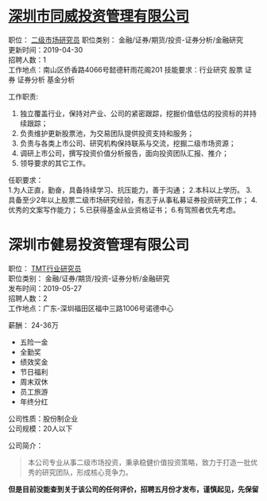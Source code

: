 # [深圳市同威投资管理有限公司](http://www.chinacopower.com/)

职位： [二级市场研究员](https://jobs.zhaopin.com/CC273749818J00253779903.htm)
职位类别： 金融/证券/期货/投资-证券分析/金融研究  
更新时间：2019-04-30  
招聘人数：1  
工作地点：南山区侨香路4066号懿德轩雨花阁201
技能要求：行业研究  股票  证券 证券分析 基金分析  

工作职责:

1. 独立覆盖行业，保持对产业、公司的紧密跟踪，挖掘价值低估的投资标的并持续跟踪；
2. 负责维护更新股票池，为交易团队提供投资支持和服务；
3. 负责与各类上市公司、研究机构保持联系与交流，挖掘二级市场资源；
4. 调研上市公司，撰写投资价值分析报告，面向投资团队汇报、推介；
5. 领导要求的其它工作。

 

任职要求：  
1.为人正直，勤奋，具备持续学习、抗压能力，善于沟通；
2.本科以上学历。
3.具备至少2年以上股票二级市场研究经验，有志于从事私募证券投资研究工作；
4.优秀的文案写作能力；
5.已获得基金从业资格证书；
6.有驾照者优先考虑。



# 深圳市健易投资管理有限公司

职位： [TMT行业研究员](https://www.highpin.cn/job/b747867.html?keyWord=%E4%BA%8C%E7%BA%A7%E5%B8%82%E5%9C%BA)  
职位类别： 金融/证券/期货/投资-证券分析/金融研究  
发布时间：2019-05-27  
招聘人数：2  
工作地点：广东-深圳福田区福中三路1006号诺德中心  


薪酬： 24-36万  
- 五险一金
- 全勤奖 
- 绩效奖金 
- 节日福利 
- 周末双休 
- 员工旅游 
- 年终分红

公司性质：股份制企业  
公司规模：20人以下  

公司简介：  
> 本公司专业从事二级市场投资，秉承稳健价值投资策略，致力于打造一批优秀的研究团队，形成核心竞争力。


__但是目前没能查到关于该公司的任何评价，招聘五月份才发布，谨慎起见，先保留__


